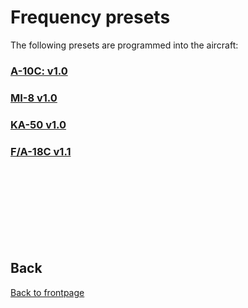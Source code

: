 # Frequency presets
The following presets are programmed into the aircraft:

### [A-10C: v1.0](https://www.dropbox.com/s/8yaiyuotl5geggk/OPUF%20A-10C%20presets%20v1.0.pdf?dl=0)


### [MI-8 v1.0](https://www.dropbox.com/s/dcxkjq9yuga8bj3/OPUF%20MI-8%20presets%20v1.0.pdf?dl=0)


### [KA-50 v1.0](https://www.dropbox.com/s/zlafblxuyc0eru4/OPUF%20KA-50%20presets%20v1.0.pdf?dl=0)



### [F/A-18C v1.1](https://www.dropbox.com/s/zjhssb8l1m5q79u/OPUF%20F18%20presets%20v1.1.pdf?dl=0)

<br>
<br>
<br>
<br>
<br>
<br>
<br>

## Back
[Back to frontpage](https://132nd-vwing.github.io/OPUF-Brief/)